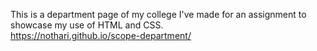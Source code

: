 This is a department page of my college I've made for an assignment to showcase my use of HTML and CSS.</br>
https://nothari.github.io/scope-department/
